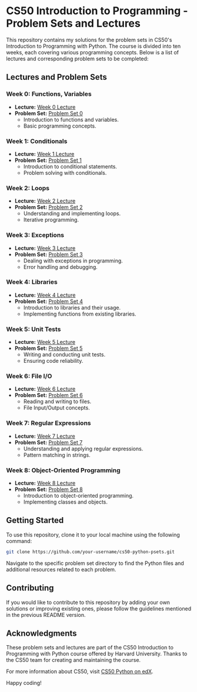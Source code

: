 # CS50 Introduction to Programming - Problem Sets and Lectures

This repository contains my solutions for the problem sets in CS50's Introduction to Programming with Python. The course is divided into ten weeks, each covering various programming concepts. Below is a list of lectures and corresponding problem sets to be completed:

## Lectures and Problem Sets

### Week 0: Functions, Variables
   - **Lecture:** [Week 0 Lecture](https://cs50.harvard.edu/python/2022/weeks/0/)
   - **Problem Set:** [Problem Set 0](./pset0)
     - Introduction to functions and variables.
     - Basic programming concepts.

### Week 1: Conditionals
   - **Lecture:** [Week 1 Lecture](https://cs50.harvard.edu/python/2022/weeks/1/)
   - **Problem Set:** [Problem Set 1](./pset1)
     - Introduction to conditional statements.
     - Problem solving with conditionals.

### Week 2: Loops
   - **Lecture:** [Week 2 Lecture](https://cs50.harvard.edu/python/2022/weeks/2/)
   - **Problem Set:** [Problem Set 2](./pset2)
     - Understanding and implementing loops.
     - Iterative programming.

### Week 3: Exceptions
   - **Lecture:** [Week 3 Lecture](https://cs50.harvard.edu/python/2022/weeks/3/)
   - **Problem Set:** [Problem Set 3](./pset3)
     - Dealing with exceptions in programming.
     - Error handling and debugging.

### Week 4: Libraries
   - **Lecture:** [Week 4 Lecture](https://cs50.harvard.edu/python/2022/weeks/4/)
   - **Problem Set:** [Problem Set 4](./pset4)
     - Introduction to libraries and their usage.
     - Implementing functions from existing libraries.

### Week 5: Unit Tests
   - **Lecture:** [Week 5 Lecture](https://cs50.harvard.edu/python/2022/weeks/5/)
   - **Problem Set:** [Problem Set 5](./pset5)
     - Writing and conducting unit tests.
     - Ensuring code reliability.

### Week 6: File I/O
   - **Lecture:** [Week 6 Lecture](https://cs50.harvard.edu/python/2022/weeks/6/)
   - **Problem Set:** [Problem Set 6](./pset6)
     - Reading and writing to files.
     - File Input/Output concepts.

### Week 7: Regular Expressions
   - **Lecture:** [Week 7 Lecture](https://cs50.harvard.edu/python/2022/weeks/7/)
   - **Problem Set:** [Problem Set 7](./pset7)
     - Understanding and applying regular expressions.
     - Pattern matching in strings.

### Week 8: Object-Oriented Programming
   - **Lecture:** [Week 8 Lecture](https://cs50.harvard.edu/python/2022/weeks/8/)
   - **Problem Set:** [Problem Set 8](./pset8)
     - Introduction to object-oriented programming.
     - Implementing classes and objects.

## Getting Started

To use this repository, clone it to your local machine using the following command:

```bash
git clone https://github.com/your-username/cs50-python-psets.git
```

Navigate to the specific problem set directory to find the Python files and additional resources related to each problem.

## Contributing

If you would like to contribute to this repository by adding your own solutions or improving existing ones, please follow the guidelines mentioned in the previous README version.

## Acknowledgments

These problem sets and lectures are part of the CS50 Introduction to Programming with Python course offered by Harvard University. Thanks to the CS50 team for creating and maintaining the course.

For more information about CS50, visit [CS50 Python on edX](https://www.edx.org/learn/python/harvard-university-cs50-s-introduction-to-programming-with-python?index=product&queryID=0230161d23441dc17917d5f22dd9cbc8&position=3&linked_from=autocomplete&c=autocomplete).

Happy coding!
